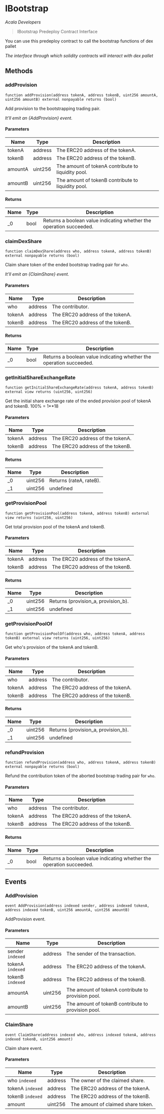 # IBootstrap

*Acala Developers*

> IBootstrap Predeploy Contract Interface

You can use this predeploy contract to call the bootstrap functions of dex pallet

*The interface through which solidity contracts will interact with dex pallet*

## Methods

### addProvision

```solidity
function addProvision(address tokenA, address tokenB, uint256 amountA, uint256 amountB) external nonpayable returns (bool)
```

Add provision to the bootstrapping trading pair.

*It&#39;ll emit an {AddProvision} event.*

#### Parameters

| Name | Type | Description |
|---|---|---|
| tokenA | address | The ERC20 address of the tokenA. |
| tokenB | address | The ERC20 address of the tokenB. |
| amountA | uint256 | The amount of tokenA contribute to liquidity pool. |
| amountB | uint256 | The amount of tokenB contribute to liquidity pool. |

#### Returns

| Name | Type | Description |
|---|---|---|
| _0 | bool | Returns a boolean value indicating whether the operation succeeded. |

### claimDexShare

```solidity
function claimDexShare(address who, address tokenA, address tokenB) external nonpayable returns (bool)
```

Claim share token of the ended bootstrap trading pair for `who`.

*It&#39;ll emit an {ClaimShare} event.*

#### Parameters

| Name | Type | Description |
|---|---|---|
| who | address | The contributor. |
| tokenA | address | The ERC20 address of the tokenA. |
| tokenB | address | The ERC20 address of the tokenB. |

#### Returns

| Name | Type | Description |
|---|---|---|
| _0 | bool | Returns a boolean value indicating whether the operation succeeded. |

### getInitialShareExchangeRate

```solidity
function getInitialShareExchangeRate(address tokenA, address tokenB) external view returns (uint256, uint256)
```

Get the initial share exchange rate of the ended provision pool of tokenA and tokenB. 100% = 1**18



#### Parameters

| Name | Type | Description |
|---|---|---|
| tokenA | address | The ERC20 address of the tokenA. |
| tokenB | address | The ERC20 address of the tokenB. |

#### Returns

| Name | Type | Description |
|---|---|---|
| _0 | uint256 | Returns (rateA, rateB). |
| _1 | uint256 | undefined |

### getProvisionPool

```solidity
function getProvisionPool(address tokenA, address tokenB) external view returns (uint256, uint256)
```

Get total provision pool of the tokenA and tokenB.



#### Parameters

| Name | Type | Description |
|---|---|---|
| tokenA | address | The ERC20 address of the tokenA. |
| tokenB | address | The ERC20 address of the tokenB. |

#### Returns

| Name | Type | Description |
|---|---|---|
| _0 | uint256 | Returns (provision_a, provision_b). |
| _1 | uint256 | undefined |

### getProvisionPoolOf

```solidity
function getProvisionPoolOf(address who, address tokenA, address tokenB) external view returns (uint256, uint256)
```

Get who&#39;s provision of the tokenA and tokenB.



#### Parameters

| Name | Type | Description |
|---|---|---|
| who | address | The contributor. |
| tokenA | address | The ERC20 address of the tokenA. |
| tokenB | address | The ERC20 address of the tokenB. |

#### Returns

| Name | Type | Description |
|---|---|---|
| _0 | uint256 | Returns (provision_a, provision_b). |
| _1 | uint256 | undefined |

### refundProvision

```solidity
function refundProvision(address who, address tokenA, address tokenB) external nonpayable returns (bool)
```

Refund the contribution token of the aborted bootstrap trading pair for `who`.



#### Parameters

| Name | Type | Description |
|---|---|---|
| who | address | The contributor. |
| tokenA | address | The ERC20 address of the tokenA. |
| tokenB | address | The ERC20 address of the tokenB. |

#### Returns

| Name | Type | Description |
|---|---|---|
| _0 | bool | Returns a boolean value indicating whether the operation succeeded. |



## Events

### AddProvision

```solidity
event AddProvision(address indexed sender, address indexed tokenA, address indexed tokenB, uint256 amountA, uint256 amountB)
```

AddProvision event.



#### Parameters

| Name | Type | Description |
|---|---|---|
| sender `indexed` | address | The sender of the transaction. |
| tokenA `indexed` | address | The ERC20 address of the tokenA. |
| tokenB `indexed` | address | The ERC20 address of the tokenB. |
| amountA  | uint256 | The amount of tokenA contribute to provision pool. |
| amountB  | uint256 | The amount of tokenB contribute to provision pool. |

### ClaimShare

```solidity
event ClaimShare(address indexed who, address indexed tokenA, address indexed tokenB, uint256 amount)
```

Claim share event.



#### Parameters

| Name | Type | Description |
|---|---|---|
| who `indexed` | address | The owner of the claimed share. |
| tokenA `indexed` | address | The ERC20 address of the tokenA. |
| tokenB `indexed` | address | The ERC20 address of the tokenB. |
| amount  | uint256 | The amount of claimed share token. |



